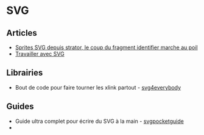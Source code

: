 # SVG



## Articles
- [Sprites SVG depuis strator, le coup du fragment identifier marche au poil](https://css-tricks.com/svg-fragment-identifiers-work/)
- [Travailler avec SVG](http://fvsch.com/code/svg-icons/how-to/)

## Librairies
- Bout de code pour faire tourner les xlink partout - [svg4everybody](https://github.com/jonathantneal/svg4everybody)

## Guides
- Guide ultra complet pour écrire du SVG à la main - [svgpocketguide](http://svgpocketguide.com/book/)
- 
